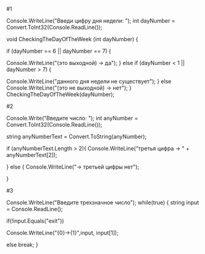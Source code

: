 #1


Console.WriteLine("Введи цифру дня недели: ");
int dayNumber = Convert.ToInt32(Console.ReadLine()); 



void CheckingTheDayOfTheWeek (int dayNumber) {

if (dayNumber == 6 || dayNumber == 7) {

Console.WriteLine("(это выходной) -> да");
}
else if (dayNumber < 1 || dayNumber > 7) {

Console.WriteLine("данного дня недели не существует");
}
else Console.WriteLine("(это не выходной) -> нет");
}
CheckingTheDayOfTheWeek(dayNumber);


#2



Console.Write("Введите число: ");
int anyNumber = Convert.ToInt32(Console.ReadLine());

string anyNumberText = Convert.ToString(anyNumber);

if (anyNumberText.Length > 2){
Console.WriteLine("третья цифра -> " + anyNumberText[2]);

}
else {
Console.WriteLine("-> третьей цифры нет");

}

#3


Console.WriteLine("Введите трехзначное число");
while(true) 
{
string input = Console.ReadLine();

if(!input.Equals("exit"))

Console.WriteLine("{0}->{1}",input, input[1]);
    
else
  break;
}
